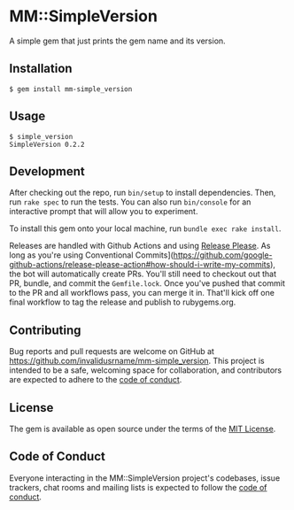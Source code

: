 # MM::SimpleVersion

A simple gem that just prints the gem name and its version.

## Installation

    $ gem install mm-simple_version

## Usage

    $ simple_version
    SimpleVersion 0.2.2

## Development

After checking out the repo, run `bin/setup` to install dependencies. Then, run `rake spec` to run the tests. You can also run `bin/console` for an interactive prompt that will allow you to experiment.

To install this gem onto your local machine, run `bundle exec rake install`.

Releases are handled with Github Actions and using [Release Please](https://github.com/google-github-actions/release-please-action). As long as you're using Conventional Commits](https://github.com/google-github-actions/release-please-action#how-should-i-write-my-commits), the bot will automatically create PRs. You'll still need to checkout out that PR, bundle, and commit the `Gemfile.lock`. Once you've pushed that commit to the PR and all workflows pass, you can merge it in. That'll kick off one final workflow to tag the release and publish to rubygems.org.

## Contributing

Bug reports and pull requests are welcome on GitHub at https://github.com/invalidusrname/mm-simple_version. This project is intended to be a safe, welcoming space for collaboration, and contributors are expected to adhere to the [code of conduct](https://github.com/invalidusrname/mm-simple_version/blob/master/CODE_OF_CONDUCT.md).

## License

The gem is available as open source under the terms of the [MIT License](https://opensource.org/licenses/MIT).

## Code of Conduct

Everyone interacting in the MM::SimpleVersion project's codebases, issue trackers, chat rooms and mailing lists is expected to follow the [code of conduct](https://github.com/invalidusrname/mm-simple_version/blob/master/CODE_OF_CONDUCT.md).
